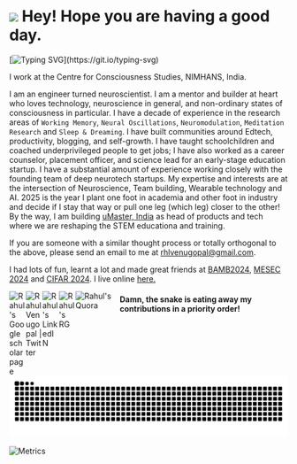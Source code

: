 <h1><img src="https://emojis.slackmojis.com/emojis/images/1531849430/4246/blob-sunglasses.gif?1531849430" width="30"/> Hey! Hope you are having a good day.</h1>

[![Typing SVG](https://readme-typing-svg.herokuapp.com?font=Fira+Code&pause=1000&color=F74000&width=705&lines=Be+curious.+Read+widely.+Try+new+things.+;What+people+call+intelligence+just+boils+down+to+curiosity!)](https://git.io/typing-svg)

<p>I work at the Centre for Consciousness Studies, NIMHANS, India.

I am an engineer turned neuroscientist. I am a mentor and builder at heart who loves technology, neuroscience in general, and non-ordinary states of consciousness in particular. I have a decade of experience in the research areas of `Working Memory`, `Neural Oscillations`, `Neuromodulation`, `Meditation Research` and `Sleep & Dreaming`. I have built communities around Edtech, productivity, blogging, and self-growth. I have taught schoolchildren and coached underprivileged people to get jobs; I have also worked as a career counselor, placement officer, and science lead for an early-stage education startup. I have a substantial amount of experience working closely with the founding team of deep neurotech startups. My expertise and interests are at the intersection of Neuroscience, Team building, Wearable technology and AI. 2025 is the year I plant one foot in academia and other foot in industry and decide if I stay that way or pull one leg (which leg) closer to the other! By the way, I am building [uMaster, India](https://www.umaster.ca/home) as head of products and tech where we are reshaping the STEM educationa and training.

If you are someone with a similar thought process or totally orthogonal to the above, please send an email to me at rhlvenugopal@gmail.com.

I had lots of fun, learnt a lot and made great friends at [BAMB2024](https://www.bambschool.org/), [MESEC 2024](https://mesec.co/event/workshop_2024) and [CIFAR 2024](https://cifar.ca/next-generation/cifar-neuroscience-of-consciousness-winter-school/?utm_source=twitter&utm_medium=soc&utm_campaign=winterschool22). I live online [here.](https://rahulvenugopal.github.io/haveyoumetrahul/)

<p>
<a href="https://scholar.google.com/citations?user=prTMUhkAAAAJ&hl=en&oi=ao">
  <img align="left" alt="Rahul's Google scholar page" width="30px" src="https://upload.wikimedia.org/wikipedia/commons/c/c7/Google_Scholar_logo.svg" />
</a>
<a href="https://twitter.com/rhlvenugopal">
  <img align="left" alt="Rahul Venugopal | Twitter" width="30px" src="https://upload.wikimedia.org/wikipedia/commons/6/6f/Logo_of_Twitter.svg" />
</a>
<a href="https://www.linkedin.com/in/rahul-venugopal-100b761b9/">
  <img align="left" alt="Rahul's LinkedIN" width="30px" src="https://content.linkedin.com/content/dam/me/business/en-us/amp/brand-site/v2/bg/LI-Bug.svg.original.svg" />
</a>
<a href="https://www.researchgate.net/profile/Rahul-Venugopal-4">
  <img align="left" alt="Rahul's RG" width="30px" src="https://upload.wikimedia.org/wikipedia/commons/5/5e/ResearchGate_icon_SVG.svg" />
</a>
<a href="https://www.quora.com/profile/Rahul-Venugopal">
  <img align="left" alt="Rahul's Quora" width="80px" src="https://upload.wikimedia.org/wikipedia/commons/thumb/9/91/Quora_logo_2015.svg/1920px-Quora_logo_2015.svg.png" />
</a>
</p>

#### Damn, the snake is eating away my contributions in a priority order!
![](https://github.com/rahulvenugopal/rahulvenugopal/blob/output/github-contribution-grid-snake.svg)

![Metrics](https://metrics.lecoq.io/rahulvenugopal?template=classic&base.activity=0&base.community=0&base.repositories=0&base.metadata=0&languages=1&isocalendar=1&base=header%2C%20activity%2C%20community%2C%20repositories%2C%20metadata&base.indepth=false&base.hireable=false&base.skip=false&isocalendar=false&isocalendar.duration=full-year&languages=false&languages.limit=8&languages.threshold=0%25&languages.other=false&languages.colors=github&languages.sections=most-used&languages.indepth=false&languages.analysis.timeout=15&languages.categories=markup%2C%20programming&languages.recent.categories=markup%2C%20programming&languages.recent.load=300&languages.recent.days=14&config.timezone=Asia%2FKolkata)
